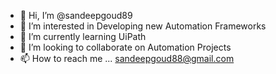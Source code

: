 - 👋 Hi, I’m @sandeepgoud89
- 👀 I’m interested in Developing new Automation Frameworks
- 🌱 I’m currently learning UiPath
- 💞️ I’m looking to collaborate on Automation Projects
- 📫 How to reach me ... sandeepgoud88@gmail.com

<!---
sandeepgoud89/sandeepgoud89 is a ✨ special ✨ repository because its `README.md` (this file) appears on your GitHub profile.
You can click the Preview link to take a look at your changes.
--->
